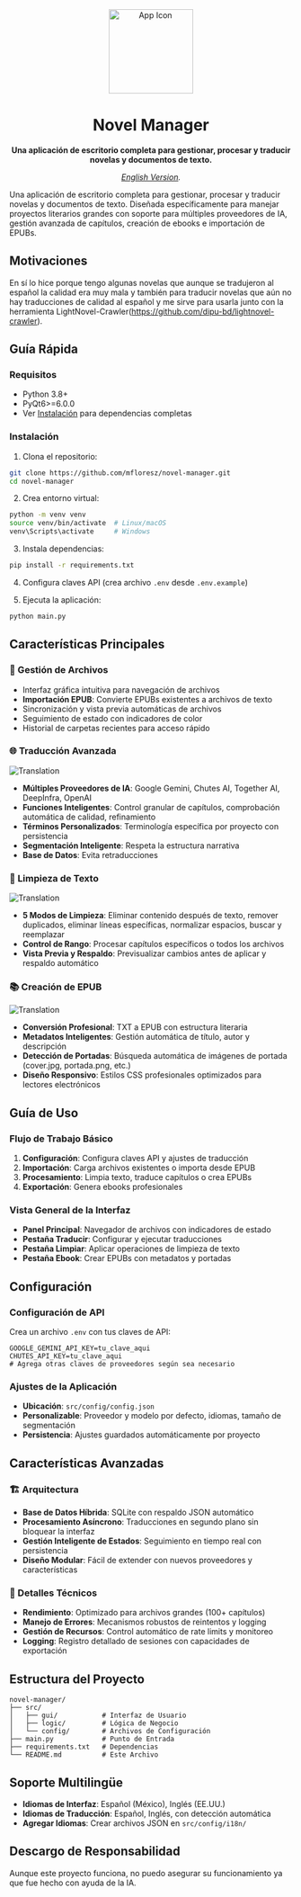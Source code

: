 <div align="center">
  <img src="src/gui/icons/app.png" width="150" height="150" alt="App Icon" />
  <h1>Novel Manager</h1>
  <p>
    <b>Una aplicación de escritorio completa para gestionar, procesar y traducir novelas y documentos de texto.</b>
  </p>
  <p>
    <i><a href="README.md">English Version</a>.</i>
  </p>
</div>

Una aplicación de escritorio completa para gestionar, procesar y traducir novelas y documentos de texto. Diseñada específicamente para manejar proyectos literarios grandes con soporte para múltiples proveedores de IA, gestión avanzada de capítulos, creación de ebooks e importación de EPUBs.

## Motivaciones

En sí lo hice porque tengo algunas novelas que aunque se tradujeron al español la calidad era muy mala y también para traducir novelas que aún no hay traducciones de calidad al español y me sirve para usarla junto con la herramienta LightNovel-Crawler(https://github.com/dipu-bd/lightnovel-crawler).

## Guía Rápida

### Requisitos
- Python 3.8+
- PyQt6>=6.0.0
- Ver [Instalación](#instalación) para dependencias completas

### Instalación
1. Clona el repositorio:
```bash
git clone https://github.com/mfloresz/novel-manager.git
cd novel-manager
```

2. Crea entorno virtual:
```bash
python -m venv venv
source venv/bin/activate  # Linux/macOS
venv\Scripts\activate     # Windows
```

3. Instala dependencias:
```bash
pip install -r requirements.txt
```

4. Configura claves API (crea archivo `.env` desde `.env.example`)

5. Ejecuta la aplicación:
```bash
python main.py
```

## Características Principales

### 📁 Gestión de Archivos
- Interfaz gráfica intuitiva para navegación de archivos
- **Importación EPUB**: Convierte EPUBs existentes a archivos de texto
- Sincronización y vista previa automáticas de archivos
- Seguimiento de estado con indicadores de color
- Historial de carpetas recientes para acceso rápido

### 🌐 Traducción Avanzada
![Translation](assets/translate.webp)

- **Múltiples Proveedores de IA**: Google Gemini, Chutes AI, Together AI, DeepInfra, OpenAI
- **Funciones Inteligentes**: Control granular de capítulos, comprobación automática de calidad, refinamiento
- **Términos Personalizados**: Terminología específica por proyecto con persistencia
- **Segmentación Inteligente**: Respeta la estructura narrativa
- **Base de Datos**: Evita retraducciones

### 🧹 Limpieza de Texto
![Translation](assets/clean.webp)

- **5 Modos de Limpieza**: Eliminar contenido después de texto, remover duplicados, eliminar líneas específicas, normalizar espacios, buscar y reemplazar
- **Control de Rango**: Procesar capítulos específicos o todos los archivos
- **Vista Previa y Respaldo**: Previsualizar cambios antes de aplicar y respaldo automático

### 📚 Creación de EPUB
![Translation](assets/ebook.webp)

- **Conversión Profesional**: TXT a EPUB con estructura literaria
- **Metadatos Inteligentes**: Gestión automática de título, autor y descripción
- **Detección de Portadas**: Búsqueda automática de imágenes de portada (cover.jpg, portada.png, etc.)
- **Diseño Responsivo**: Estilos CSS profesionales optimizados para lectores electrónicos

## Guía de Uso

### Flujo de Trabajo Básico
1. **Configuración**: Configura claves API y ajustes de traducción
2. **Importación**: Carga archivos existentes o importa desde EPUB
3. **Procesamiento**: Limpia texto, traduce capítulos o crea EPUBs
4. **Exportación**: Genera ebooks profesionales

### Vista General de la Interfaz
- **Panel Principal**: Navegador de archivos con indicadores de estado
- **Pestaña Traducir**: Configurar y ejecutar traducciones
- **Pestaña Limpiar**: Aplicar operaciones de limpieza de texto
- **Pestaña Ebook**: Crear EPUBs con metadatos y portadas

## Configuración

### Configuración de API
Crea un archivo `.env` con tus claves de API:
```env
GOOGLE_GEMINI_API_KEY=tu_clave_aqui
CHUTES_API_KEY=tu_clave_aqui
# Agrega otras claves de proveedores según sea necesario
```

### Ajustes de la Aplicación
- **Ubicación**: `src/config/config.json`
- **Personalizable**: Proveedor y modelo por defecto, idiomas, tamaño de segmentación
- **Persistencia**: Ajustes guardados automáticamente por proyecto

## Características Avanzadas

### 🏗️ Arquitectura
- **Base de Datos Híbrida**: SQLite con respaldo JSON automático
- **Procesamiento Asíncrono**: Traducciones en segundo plano sin bloquear la interfaz
- **Gestión Inteligente de Estados**: Seguimiento en tiempo real con persistencia
- **Diseño Modular**: Fácil de extender con nuevos proveedores y características

### 🔧 Detalles Técnicos
- **Rendimiento**: Optimizado para archivos grandes (100+ capítulos)
- **Manejo de Errores**: Mecanismos robustos de reintentos y logging
- **Gestión de Recursos**: Control automático de rate limits y monitoreo
- **Logging**: Registro detallado de sesiones con capacidades de exportación

## Estructura del Proyecto
```
novel-manager/
├── src/
│   ├── gui/           # Interfaz de Usuario
│   ├── logic/         # Lógica de Negocio
│   └── config/        # Archivos de Configuración
├── main.py            # Punto de Entrada
├── requirements.txt   # Dependencias
└── README.md          # Este Archivo
```

## Soporte Multilingüe
- **Idiomas de Interfaz**: Español (México), Inglés (EE.UU.)
- **Idiomas de Traducción**: Español, Inglés, con detección automática
- **Agregar Idiomas**: Crear archivos JSON en `src/config/i18n/`

## Descargo de Responsabilidad
Aunque este proyecto funciona, no puedo asegurar su funcionamiento ya que fue hecho con ayuda de la IA.
